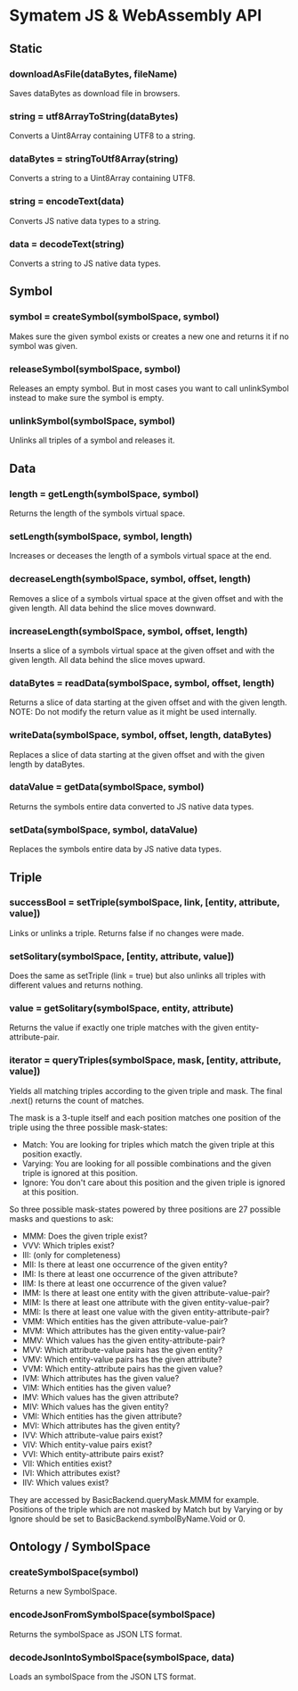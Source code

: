 # Symatem JS & WebAssembly API

## Static
### downloadAsFile(dataBytes, fileName)
Saves dataBytes as download file in browsers.
### string = utf8ArrayToString(dataBytes)
Converts a Uint8Array containing UTF8 to a string.
### dataBytes = stringToUtf8Array(string)
Converts a string to a Uint8Array containing UTF8.
### string = encodeText(data)
Converts JS native data types to a string.
### data = decodeText(string)
Converts a string to JS native data types.

## Symbol
### symbol = createSymbol(symbolSpace, symbol)
Makes sure the given symbol exists or creates a new one and returns it if no symbol was given.
### releaseSymbol(symbolSpace, symbol)
Releases an empty symbol.
But in most cases you want to call unlinkSymbol instead to make sure the symbol is empty.
### unlinkSymbol(symbolSpace, symbol)
Unlinks all triples of a symbol and releases it.

## Data
### length = getLength(symbolSpace, symbol)
Returns the length of the symbols virtual space.
### setLength(symbolSpace, symbol, length)
Increases or deceases the length of a symbols virtual space at the end.
### decreaseLength(symbolSpace, symbol, offset, length)
Removes a slice of a symbols virtual space at the given offset and with the given length.
All data behind the slice moves downward.
### increaseLength(symbolSpace, symbol, offset, length)
Inserts a slice of a symbols virtual space at the given offset and with the given length.
All data behind the slice moves upward.
### dataBytes = readData(symbolSpace, symbol, offset, length)
Returns a slice of data starting at the given offset and with the given length.
NOTE: Do not modify the return value as it might be used internally.
### writeData(symbolSpace, symbol, offset, length, dataBytes)
Replaces a slice of data starting at the given offset and with the given length by dataBytes.
### dataValue = getData(symbolSpace, symbol)
Returns the symbols entire data converted to JS native data types.
### setData(symbolSpace, symbol, dataValue)
Replaces the symbols entire data by JS native data types.

## Triple
### successBool = setTriple(symbolSpace, link, [entity, attribute, value])
Links or unlinks a triple.
Returns false if no changes were made.
### setSolitary(symbolSpace, [entity, attribute, value])
Does the same as setTriple (link = true) but also unlinks all triples with different values and returns nothing.
### value = getSolitary(symbolSpace, entity, attribute)
Returns the value if exactly one triple matches with the given entity-attribute-pair.
### iterator = queryTriples(symbolSpace, mask, [entity, attribute, value])
Yields all matching triples according to the given triple and mask.
The final .next() returns the count of matches.

The mask is a 3-tuple itself and each position matches one position of the triple using the three possible mask-states:
- Match: You are looking for triples which match the given triple at this position exactly.
- Varying: You are looking for all possible combinations and the given triple is ignored at this position.
- Ignore: You don't care about this position and the given triple is ignored at this position.

So three possible mask-states powered by three positions are 27 possible masks and questions to ask:
- MMM: Does the given triple exist?
- VVV: Which triples exist?
- III: (only for completeness)
- MII: Is there at least one occurrence of the given entity?
- IMI: Is there at least one occurrence of the given attribute?
- IIM: Is there at least one occurrence of the given value?
- IMM: Is there at least one entity with the given attribute-value-pair?
- MIM: Is there at least one attribute with the given entity-value-pair?
- MMI: Is there at least one value with the given entity-attribute-pair?
- VMM: Which entities has the given attribute-value-pair?
- MVM: Which attributes has the given entity-value-pair?
- MMV: Which values has the given entity-attribute-pair?
- MVV: Which attribute-value pairs has the given entity?
- VMV: Which entity-value pairs has the given attribute?
- VVM: Which entity-attribute pairs has the given value?
- IVM: Which attributes has the given value?
- VIM: Which entities has the given value?
- IMV: Which values has the given attribute?
- MIV: Which values has the given entity?
- VMI: Which entities has the given attribute?
- MVI: Which attributes has the given entity?
- IVV: Which attribute-value pairs exist?
- VIV: Which entity-value pairs exist?
- VVI: Which entity-attribute pairs exist?
- VII: Which entities exist?
- IVI: Which attributes exist?
- IIV: Which values exist?

They are accessed by BasicBackend.queryMask.MMM for example.
Positions of the triple which are not masked by Match but by Varying or by Ignore should be set to BasicBackend.symbolByName.Void or 0.

## Ontology / SymbolSpace
### createSymbolSpace(symbol)
Returns a new SymbolSpace.
### encodeJsonFromSymbolSpace(symbolSpace)
Returns the symbolSpace as JSON LTS format.
### decodeJsonIntoSymbolSpace(symbolSpace, data)
Loads an symbolSpace from the JSON LTS format.
